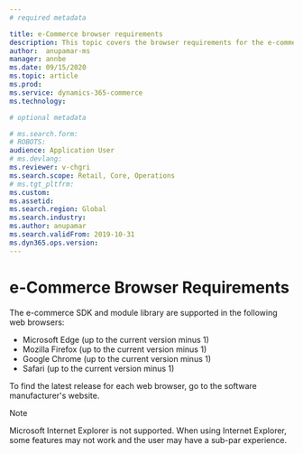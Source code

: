 ```yaml
---
# required metadata

title: e-Commerce browser requirements
description: This topic covers the browser requirements for the e-commerce site 
author:  anupamar-ms
manager: annbe
ms.date: 09/15/2020
ms.topic: article
ms.prod: 
ms.service: dynamics-365-commerce
ms.technology: 

# optional metadata

# ms.search.form: 
# ROBOTS: 
audience: Application User
# ms.devlang: 
ms.reviewer: v-chgri
ms.search.scope: Retail, Core, Operations
# ms.tgt_pltfrm: 
ms.custom: 
ms.assetid: 
ms.search.region: Global
ms.search.industry: 
ms.author: anupamar
ms.search.validFrom: 2019-10-31
ms.dyn365.ops.version: 
---
```


# e-Commerce Browser Requirements

The e-commerce SDK and module library are supported in the following web browsers:

- Microsoft Edge (up to the current version minus 1)
- Mozilla Firefox (up to the current version minus 1)
- Google Chrome (up to the current version minus 1)
- Safari (up to the current version minus 1)

To find the latest release for each web browser, go to the software manufacturer's website.

>[!Note]
>Microsoft Internet Explorer is not supported. When using Internet Explorer, some features may not work and the user may have a sub-par experience.



